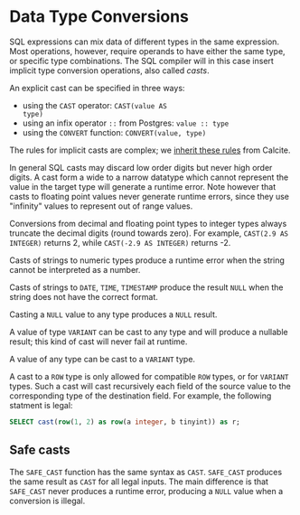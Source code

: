 # Data Type Conversions

SQL expressions can mix data of different types in the same
expression.  Most operations, however, require operands to have either
the same type, or specific type combinations.  The SQL compiler will
in this case insert implicit type conversion operations, also called
*casts*.

An explicit cast can be specified in three ways:

* using the `CAST` operator: <code>CAST(value AS type)</code>
* <a id="coloncolon"></a>using an infix operator <code>::</code> from Postgres:
  <code>value :: type</code>
* using the `CONVERT` function: `CONVERT(value, type)`

The rules for implicit casts are complex; we [inherit these
rules](https://calcite.apache.org/docs/reference.html#conversion-contexts-and-strategies)
from Calcite.

In general SQL casts may discard low order digits but never high order
digits.  A cast form a wide to a narrow datatype which cannot
represent the value in the target type will generate a runtime error.
Note however that casts to floating point values never generate
runtime errors, since they use "infinity" values to represent out of
range values.

Conversions from decimal and floating point types to integer types
always truncate the decimal digits (round towards zero).  For example,
`CAST(2.9 AS INTEGER)` returns 2, while `CAST(-2.9 AS INTEGER)`
returns -2.

Casts of strings to numeric types produce a runtime error when the
string cannot be interpreted as a number.

Casts of strings to `DATE`, `TIME`, `TIMESTAMP` produce the result
`NULL` when the string does not have the correct format.

Casting a `NULL` value to any type produces a `NULL` result.

A value of type `VARIANT` can be cast to any type and will produce a
nullable result; this kind of cast will never fail at runtime.

A value of any type can be cast to a `VARIANT` type.

A cast to a `ROW` type is only allowed for compatible `ROW` types, or
for `VARIANT` types.  Such a cast will cast recursively each field of
the source value to the corresponding type of the destination field.
For example, the following statment is legal:

```sql
SELECT cast(row(1, 2) as row(a integer, b tinyint)) as r;
```

## Safe casts

The `SAFE_CAST` function has the same syntax as `CAST`.  `SAFE_CAST`
produces the same result as `CAST` for all legal inputs.  The main
difference is that `SAFE_CAST` never produces a runtime error,
producing a `NULL` value when a conversion is illegal.
